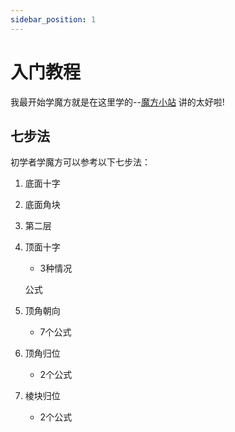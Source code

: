 ```yaml
---
sidebar_position: 1
---
```

# 入门教程
我最开始学魔方就是在这里学的--[魔方小站](http://www.rubik.com.cn/)
讲的太好啦!


## 七步法

初学者学魔方可以参考以下七步法：

1. 底面十字

2. 底面角块

3. 第二层

4. 顶面十字
    - 3种情况

    公式

5. 顶角朝向
    - 7个公式

6. 顶角归位

    - 2个公式
7. 棱块归位
    - 2个公式